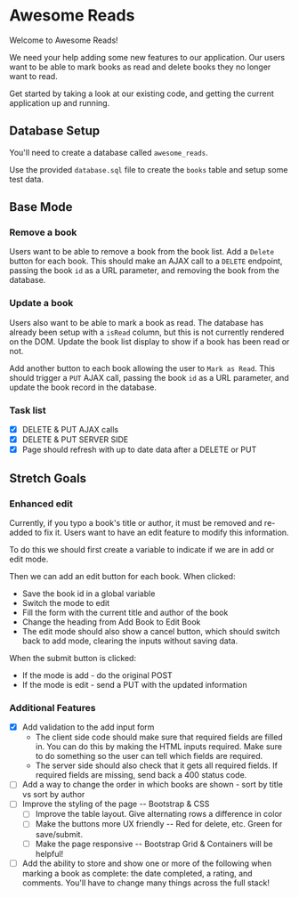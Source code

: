 # Awesome Reads

Welcome to Awesome Reads!

We need your help adding some new features to our application. Our users want to be able to mark books as read and delete books they no longer want to read.

Get started by taking a look at our existing code, and getting the current application up and running.

## Database Setup

You'll need to create a database called `awesome_reads`.

Use the provided `database.sql` file to create the `books` table and setup some test data.

## Base Mode

### Remove a book

Users want to be able to remove a book from the book list. Add a `Delete` button for each book. This should make an AJAX call to a `DELETE` endpoint, passing the book `id` as a URL parameter, and removing the book from the database.

### Update a book

Users also want to be able to mark a book as read. The database has already been setup with a `isRead` column, but this is not currently rendered on the DOM. Update the book list display to show if a book has been read or not.

Add another button to each book allowing the user to `Mark as Read`. This should trigger a `PUT` AJAX call, passing the book `id` as a URL parameter, and update the book record in the database.

### Task list

- [x] DELETE & PUT AJAX calls
- [x] DELETE & PUT SERVER SIDE
- [x] Page should refresh with up to date data after a DELETE or PUT

## Stretch Goals

### Enhanced edit

Currently, if you typo a book's title or author, it must be removed and re-added to fix it. Users want to have an edit feature to modify this information.

To do this we should first create a variable to indicate if we are in add or edit mode.

Then we can add an edit button for each book. When clicked:

- Save the book id in a global variable
- Switch the mode to edit
- Fill the form with the current title and author of the book
- Change the heading from Add Book to Edit Book
- The edit mode should also show a cancel button, which should switch back to add mode, clearing the inputs without saving data.

When the submit button is clicked:

- If the mode is add - do the original POST
- If the mode is edit - send a PUT with the updated information

### Additional Features

- [x] Add validation to the add input form
  - The client side code should make sure that required fields are filled in. You can do this by making the HTML inputs required. Make sure to do something so the user can tell which fields are required.
  - The server side should also check that it gets all required fields. If required fields are missing, send back a 400 status code.
- [ ] Add a way to change the order in which books are shown - sort by title vs sort by author
- [ ] Improve the styling of the page -- Bootstrap & CSS
  - [ ] Improve the table layout. Give alternating rows a difference in color
  - [ ] Make the buttons more UX friendly -- Red for delete, etc. Green for save/submit.
  - [ ] Make the page responsive -- Bootstrap Grid & Containers will be helpful!
- [ ] Add the ability to store and show one or more of the following when marking a book as complete: the date completed, a rating, and comments. You'll have to change many things across the full stack!
